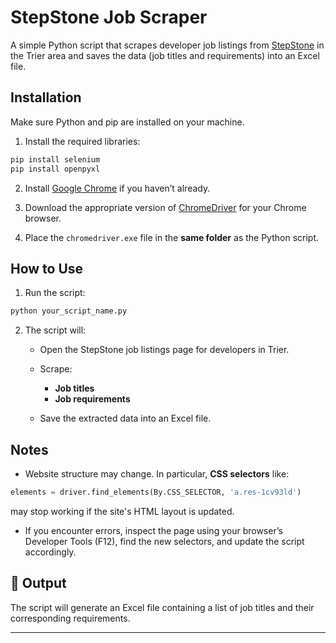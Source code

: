 

# StepStone Job Scraper

A simple Python script that scrapes developer job listings from [StepStone](https://www.stepstone.de/jobs/developer/in-trier?radius=100&searchOrigin=Resultlist_top-search) in the Trier area and saves the data (job titles and requirements) into an Excel file.

##   Installation

Make sure Python and pip are installed on your machine.

1. Install the required libraries:

```bash
pip install selenium
pip install openpyxl
```

2. Install [Google Chrome](https://www.google.com/chrome/) if you haven’t already.

3. Download the appropriate version of [ChromeDriver](https://sites.google.com/chromium.org/driver/) for your Chrome browser.

4. Place the `chromedriver.exe` file in the **same folder** as the Python script.

##  How to Use

1. Run the script:

```bash
python your_script_name.py
```

2. The script will:

   * Open the StepStone job listings page for developers in Trier.
   * Scrape:

     * **Job titles**
     * **Job requirements**
   * Save the extracted data into an Excel file.

## Notes

* Website structure may change. In particular, **CSS selectors** like:

```python
elements = driver.find_elements(By.CSS_SELECTOR, 'a.res-1cv93ld')
```

may stop working if the site's HTML layout is updated.

* If you encounter errors, inspect the page using your browser’s Developer Tools (F12), find the new selectors, and update the script accordingly.

## 📄 Output

The script will generate an Excel file containing a list of job titles and their corresponding requirements.

---


